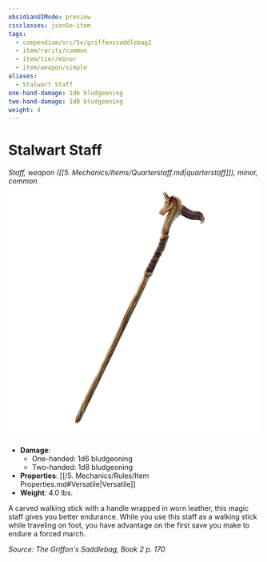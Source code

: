 ```yaml
---
obsidianUIMode: preview
cssclasses: json5e-item
tags:
  - compendium/src/5e/griffonssaddlebag2
  - item/rarity/common
  - item/tier/minor
  - item/weapon/simple
aliases:
  - Stalwart Staff
one-hand-damage: 1d6 bludgeoning
two-hand-damage: 1d8 bludgeoning
weight: 4
---
```

# Stalwart Staff
*Staff, weapon ([[5. Mechanics/Items/Quarterstaff.md\|quarterstaff]]), minor, common*  
![](https://raw.githubusercontent.com/TheGiddyLimit/homebrew-img/main/img/GriffonsSaddlebag2/Items/Stalwart-Staff.webp#right)  

- **Damage**:
  - One-handed: 1d6 bludgeoning
  - Two-handed: 1d8 bludgeoning
- **Properties**: [[/5. Mechanics/Rules/Item Properties.md#Versatile\|Versatile]]
- **Weight**: 4.0 lbs.

A carved walking stick with a handle wrapped in worn leather, this magic staff gives you better endurance. While you use this staff as a walking stick while traveling on foot, you have advantage on the first save you make to endure a forced march.

*Source: The Griffon's Saddlebag, Book 2 p. 170*
